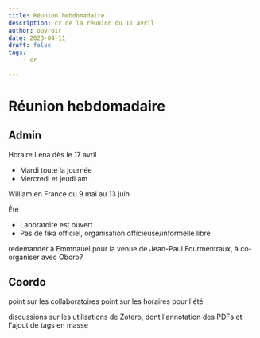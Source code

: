 ```yaml
---
title: Réunion hebdomadaire
description: cr de la réunion du 11 avril
author: ouvroir
date: 2023-04-11
draft: false
tags:
    - cr

---
```


# Réunion hebdomadaire

## Admin
Horaire Lena dès le 17 avril
- Mardi toute la journée
- Mercredi et jeudi am

William en France du 9 mai au 13 juin

Été 
- Laboratoire est ouvert
- Pas de fika officiel, organisation officieuse/informelle libre

redemander à Emmnauel pour la venue de  Jean-Paul Fourmentraux, à co-organiser avec Oboro?

## Coordo

point sur les collaboratoires 
point sur les horaires pour l'été

discussions sur les utilisations de Zotero, dont l'annotation des PDFs et l'ajout de tags en masse 